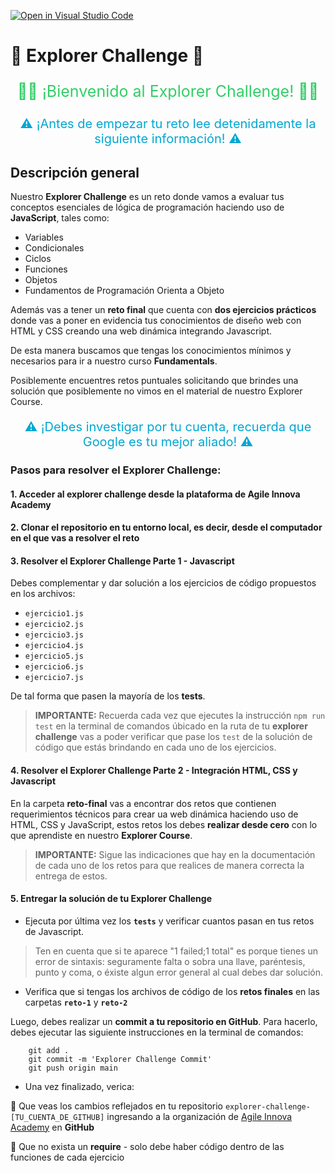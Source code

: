 [![Open in Visual Studio Code](https://classroom.github.com/assets/open-in-vscode-2e0aaae1b6195c2367325f4f02e2d04e9abb55f0b24a779b69b11b9e10269abc.svg)](https://classroom.github.com/online_ide?assignment_repo_id=15497604&assignment_repo_type=AssignmentRepo)
# 🧪 Explorer Challenge  🧪

<p style="color:#32ce66; font-size: 25px; text-align:center;"> 👋🏼 ¡Bienvenido  al Explorer Challenge! 👋🏼 </p>

<p style="color:#00a7d3; font-size: 20px; text-align:center;"> ⚠️  ¡Antes de empezar tu reto lee detenidamente la siguiente información! ⚠️ </p>

## Descripción general 

Nuestro **Explorer Challenge** es un reto donde vamos a evaluar tus conceptos esenciales de lógica de programación haciendo uso de **JavaScript**, tales como: 

- Variables
- Condicionales
- Ciclos
- Funciones
- Objetos
- Fundamentos de Programación Orienta a Objeto

Además vas a tener un **reto final** que cuenta con **dos ejercicios prácticos** donde vas a poner en evidencia tus conocimientos de diseño web con HTML y CSS creando una web dinámica integrando Javascript.

De esta manera buscamos que tengas los conocimientos mínimos y necesarios para ir a nuestro curso **Fundamentals**.

Posiblemente encuentres retos puntuales solicitando que brindes una solución que posiblemente no vimos en el material de nuestro Explorer Course.

<p style="color:#00a7d3; font-size: 20px; text-align:center;"> ⚠️  ¡Debes investigar por tu cuenta, recuerda que Google es tu mejor aliado! ⚠️ </p>

### Pasos para resolver el Explorer Challenge:

#### 1. Acceder al explorer challenge desde la plataforma de Agile Innova Academy

#### 2. Clonar el repositorio en tu entorno local, es decir, desde el computador en el que vas a resolver el reto

#### 3. Resolver el Explorer Challenge Parte 1 - Javascript

Debes complementar y dar solución a los ejercicios de código propuestos en los archivos:

 - `ejercicio1.js` 
 - `ejercicio2.js` 
 - `ejercicio3.js` 
 - `ejercicio4.js` 
 - `ejercicio5.js` 
 - `ejercicio6.js` 
 - `ejercicio7.js` 
 
 De tal forma que pasen la mayoría de los **tests**.

> **IMPORTANTE:** Recuerda cada vez que ejecutes la instrucción `npm run test` en la terminal de comandos úbicado en la ruta de tu **explorer challenge** vas a poder verificar que pase los `test` de la solución de código que estás brindando en cada uno de los ejercicios.

#### 4. Resolver el Explorer Challenge Parte 2 - Integración HTML, CSS y Javascript

En la carpeta **reto-final** vas a encontrar dos retos que contienen requerimientos técnicos para crear ua web dinámica haciendo uso de HTML, CSS y JavaScript, estos retos los debes **realizar desde cero** con lo que aprendiste en nuestro **Explorer Course**.

> **IMPORTANTE:** Sigue las indicaciones que hay en la documentación de cada uno de los retos para que realices de manera correcta la entrega de estos.

#### 5. Entregar la solución de tu Explorer Challenge


- Ejecuta por última vez los **`tests`** y verificar cuantos pasan en tus retos de Javascript.

> Ten en cuenta que si te aparece "1 failed;1 total" es porque tienes un error de sintaxis: seguramente falta o sobra una llave, paréntesis, punto y coma, o éxiste algun error general al cual debes dar solución.

- Verifica que si tengas los archivos de código de los **retos finales** en las carpetas **`reto-1`** y **`reto-2`** 


Luego, debes realizar un **commit a tu repositorio en GitHub**. Para hacerlo, debes ejecutar las siguiente instrucciones en la terminal de comandos:
```git
    git add .
    git commit -m 'Explorer Challenge Commit'
    git push origin main
```

- Una vez finalizado, verica:

:round_pushpin: Que veas los cambios reflejados en tu repositorio `explorer-challenge-[TU_CUENTA_DE_GITHUB]` ingresando a la organización de [Agile Innova Academy](https://github.com/Agile-Innova-Academy) en **GitHub**

:round_pushpin: Que no exista un **require** - solo debe haber código dentro de las funciones de cada ejercicio 
